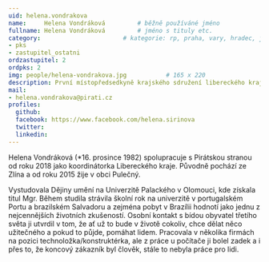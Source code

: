 ```yaml
---
uid: helena.vondrakova
name:     Helena Vondráková      	# běžně používáné jméno
fullname: Helena Vondráková  		# jméno s tituly etc.
category:                 		# kategorie: rp, praha, vary, hradec, jmk, senat
- pks
- zastupitel_ostatni
ordzastupitel: 2
ordpks: 2
img: people/helena-vondrakova.jpg           # 165 x 220
description: První místopředsedkyně krajského sdružení libereckého kraje a zastupitelka obce Pulečný.
mail:
- helena.vondrakova@pirati.cz
profiles:
  github:
  facebook: https://www.facebook.com/helena.sirinova
  twitter:
  linkedin:
---
```


Helena Vondráková (*16. prosince 1982) spolupracuje s Pirátskou stranou od roku 2018 jako koordinátorka Libereckého kraje. Původně pochází ze Zlína a od roku 2015 žije v obci Pulečný.

Vystudovala Dějiny umění na Univerzitě Palackého v Olomouci, kde získala titul Mgr. Během studila strávila školní rok na univerzitě v portugalském Portu a brazilském Salvadoru a zejména pobyt v Brazílii hodnotí jako jednu z nejcennějších životních zkušeností. Osobní kontakt s bídou obyvatel třetího světa ji utvrdil v tom, že ať už to bude v životě cokoliv, chce dělat něco užitečného a pokud to půjde, pomáhat lidem. Pracovala v několika firmách na pozici technoložka/konstruktérka, ale z práce u počítače ji bolel zadek a i přes to, že koncový zákazník byl člověk, stále to nebyla práce pro lidi.
